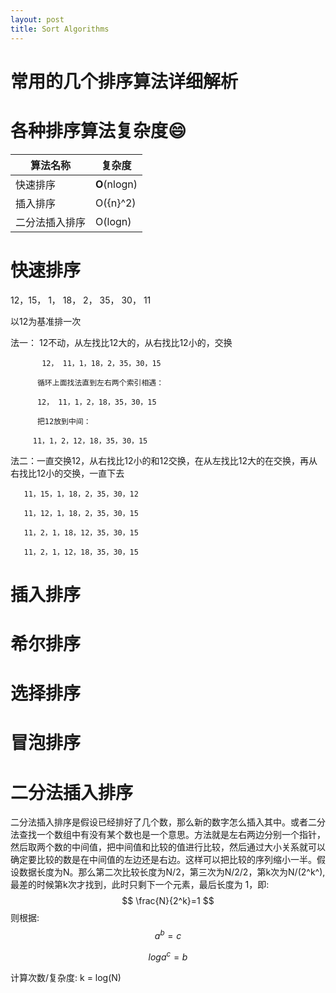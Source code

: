 ```yaml
---
layout: post
title: Sort Algorithms
---
```


# 常用的几个排序算法详细解析



# 各种排序算法复杂度:smile:

| 算法名称       | 复杂度       |
| -------------- | ------------ |
| 快速排序       | **O**(nlogn) |
| 插入排序       | O({n}^2)     |
| 二分法插入排序 | O(logn)      |





# 快速排序

12，15， 1， 18， 2， 35， 30， 11

以12为基准排一次

法一： 12不动，从左找比12大的，从右找比12小的，交换

           12， 11，1，18，2，35，30，15
    
          循环上面找法直到左右两个索引相遇：
    
          12， 11，1，2，18，35，30，15
    
          把12放到中间：
    
         11，1，2，12，18，35，30，15

法二：一直交换12，从右找比12小的和12交换，在从左找比12大的在交换，再从右找比12小的交换，一直下去

       11，15，1，18，2，35，30，12
    
       11，12，1，18，2，35，30，15
    
       11，2，1，18，12，35，30，15
    
       11，2，1，12，18，35，30，15



# 插入排序

# 希尔排序

# 选择排序

# 冒泡排序

# 二分法插入排序

二分法插入排序是假设已经排好了几个数，那么新的数字怎么插入其中。或者二分法查找一个数组中有没有某个数也是一个意思。方法就是左右两边分别一个指针，然后取两个数的中间值，把中间值和比较的值进行比较，然后通过大小关系就可以确定要比较的数是在中间值的左边还是右边。这样可以把比较的序列缩小一半。假设数据长度为N。那么第二次比较长度为N/2，第三次为N/2/2，第k次为N/(2^k^),最差的时候第k次才找到，此时只剩下一个元素，最后长度为 1，即:
$$
\frac{N}{2^k}=1
$$
则根据:
$$
a^b=c
$$

$$
loga^c=b
$$

计算次数/复杂度: k = log(N)

